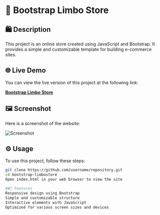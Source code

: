 # 🚀 **Bootstrap Limbo Store**

## 🛍️ **Description**

This project is an online store created using JavaScript and Bootstrap. It provides a simple and customizable template for building e-commerce sites.

## 🌐 **Live Demo**

You can view the live version of this project at the following link:

[**Bootstrap Limbo Store**](https://p-limbo1996.github.io/bootstrap-limbostore/)

## 🖼️ **Screenshot**

Here is a screenshot of the website:

![Screenshot](images/screenshot.png)

## ⚙️ **Usage**

To use this project, follow these steps:

```bash
git clone https://github.com/username/repository.git
cd bootstrap-limbostore
Open index.html in your web browser to view the site

##🌟 Features
Responsive design using Bootstrap
Simple and customizable structure
Interactive elements with JavaScript
Optimized for various screen sizes and devices

